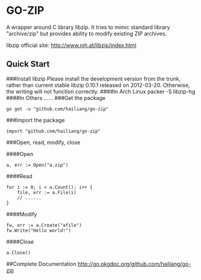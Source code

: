 GO-ZIP
======

A wrapper around C library libzip. It tries to mimic standard library "archive/zip" but provides ability to modify existing ZIP archives. 

libzip official site: http://www.nih.at/libzip/index.html

Quick Start
-----------

###Install libzip
Please install the development version from the trunk, rather than current stable libzip 0.10.1 released on 2012-03-20. Otherwise, the writing will not function correctly.
####In Arch Linux
    packer -S libzip-hg
####In Others
    ......
###Get the package

    go get -u "github.com/hailiang/go-zip"

###Import the package

    import "github.com/hailiang/go-zip"

###Open, read, modify, close

####Open

    a, err := Open("a.zip")

####Read

    for i := 0; i < a.Count(); i++ {
        file, err := a.File(i)
        // ......
    }

####Modify

    fw, err := a.Create("afile")
    fw.Write("Hello world!")

####Close

    a.Close()

##Complete Documentation
http://go.pkgdoc.org/github.com/hailiang/go-zip

